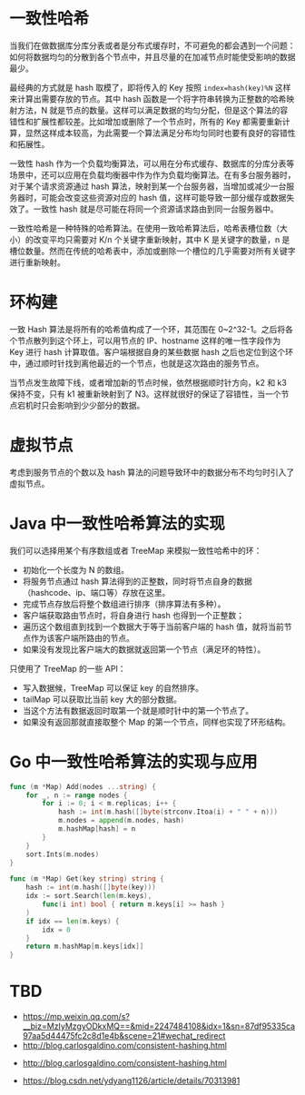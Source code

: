 # 一致性哈希

当我们在做数据库分库分表或者是分布式缓存时，不可避免的都会遇到一个问题：如何将数据均匀的分散到各个节点中，并且尽量的在加减节点时能使受影响的数据最少。

最经典的方式就是 hash 取模了，即将传入的 Key 按照 `index=hash(key)%N` 这样来计算出需要存放的节点。其中 hash 函数是一个将字符串转换为正整数的哈希映射方法，N 就是节点的数量。这样可以满足数据的均匀分配，但是这个算法的容错性和扩展性都较差。比如增加或删除了一个节点时，所有的 Key 都需要重新计算，显然这样成本较高，为此需要一个算法满足分布均匀同时也要有良好的容错性和拓展性。

一致性 hash 作为一个负载均衡算法，可以用在分布式缓存、数据库的分库分表等场景中，还可以应用在负载均衡器中作为作为负载均衡算法。在有多台服务器时，对于某个请求资源通过 hash 算法，映射到某一个台服务器，当增加或减少一台服务器时，可能会改变这些资源对应的 hash 值，这样可能导致一部分缓存或数据失效了。一致性 hash 就是尽可能在将同一个资源请求路由到同一台服务器中。

一致性哈希是一种特殊的哈希算法。在使用一致哈希算法后，哈希表槽位数（大小）的改变平均只需要对 K/n 个关键字重新映射，其中 K 是关键字的数量，n 是槽位数量。然而在传统的哈希表中，添加或删除一个槽位的几乎需要对所有关键字进行重新映射。

# 环构建

一致 Hash 算法是将所有的哈希值构成了一个环，其范围在 0~2^32-1。之后将各个节点散列到这个环上，可以用节点的 IP、hostname 这样的唯一性字段作为 Key 进行 hash 计算取值。客户端根据自身的某些数据 hash 之后也定位到这个环中，通过顺时针找到离他最近的一个节点，也就是这次路由的服务节点。

当节点发生故障下线，或者增加新的节点时候，依然根据顺时针方向，k2 和 k3 保持不变，只有 k1 被重新映射到了 N3。这样就很好的保证了容错性，当一个节点宕机时只会影响到少少部分的数据。

# 虚拟节点

考虑到服务节点的个数以及 hash 算法的问题导致环中的数据分布不均匀时引入了虚拟节点。

# Java 中一致性哈希算法的实现

我们可以选择用某个有序数组或者 TreeMap 来模拟一致性哈希中的环：

- 初始化一个长度为 N 的数组。
- 将服务节点通过 hash 算法得到的正整数，同时将节点自身的数据（hashcode、ip、端口等）存放在这里。
- 完成节点存放后将整个数组进行排序（排序算法有多种）。
- 客户端获取路由节点时，将自身进行 hash 也得到一个正整数；
- 遍历这个数组直到找到一个数据大于等于当前客户端的 hash 值，就将当前节点作为该客户端所路由的节点。
- 如果没有发现比客户端大的数据就返回第一个节点（满足环的特性）。

只使用了 TreeMap 的一些 API：

- 写入数据候，TreeMap 可以保证 key 的自然排序。
- tailMap 可以获取比当前 key 大的部分数据。
- 当这个方法有数据返回时取第一个就是顺时针中的第一个节点了。
- 如果没有返回那就直接取整个 Map 的第一个节点，同样也实现了环形结构。

# Go 中一致性哈希算法的实现与应用

```go
func (m *Map) Add(nodes ...string) {
    for _, n := range nodes {
        for i := 0; i < m.replicas; i++ {
            hash := int(m.hash([]byte(strconv.Itoa(i) + " " + n)))
            m.nodes = append(m.nodes, hash)
            m.hashMap[hash] = n
        }
    }
    sort.Ints(m.nodes)
}
```

```go
func (m *Map) Get(key string) string {
    hash := int(m.hash([]byte(key)))
    idx := sort.Search(len(m.keys),
        func(i int) bool { return m.keys[i] >= hash }
    )
    if idx == len(m.keys) {
        idx = 0
    }
    return m.hashMap[m.keys[idx]]
}
```

# TBD

- https://mp.weixin.qq.com/s?__biz=MzIyMzgyODkxMQ==&mid=2247484108&idx=1&sn=87df95335ca97aa5d44475fc2c8d1e4b&scene=21#wechat_redirect
- http://blog.carlosgaldino.com/consistent-hashing.html

* http://blog.carlosgaldino.com/consistent-hashing.html

- https://blog.csdn.net/ydyang1126/article/details/70313981
